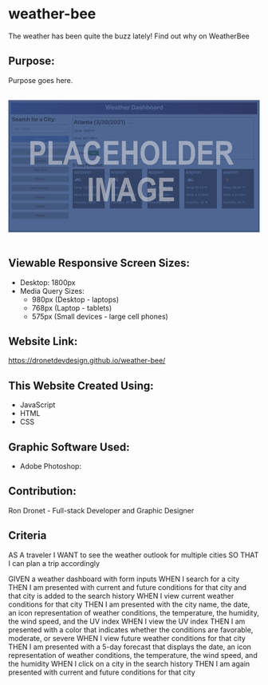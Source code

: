 # weather-bee
The weather has been quite the buzz lately! Find out why on WeatherBee

## Purpose:
Purpose goes here.

<br>
<div align="left">
    <img src="./assets/images/waether-bee-screenshot.jpg" width="800px" /> 
</div>
<br>

## Viewable Responsive Screen Sizes:
* Desktop: 1800px
* Media Query Sizes:
  - 980px (Desktop - laptops)
  - 768px (Laptop - tablets)
  - 575px (Small devices - large cell phones)

## Website Link:
https://dronetdevdesign.github.io/weather-bee/

## This Website Created Using:
* JavaScript
* HTML
* CSS

## Graphic Software Used:
* Adobe Photoshop:

## Contribution:
Ron Dronet - Full-stack Developer and Graphic Designer

## Criteria

AS A traveler
I WANT to see the weather outlook for multiple cities
SO THAT I can plan a trip accordingly

GIVEN a weather dashboard with form inputs
WHEN I search for a city
THEN I am presented with current and future conditions for that city and that city is added to the search history
WHEN I view current weather conditions for that city
THEN I am presented with the city name, the date, an icon representation of weather conditions, the temperature, the humidity, the wind speed, and the UV index
WHEN I view the UV index
THEN I am presented with a color that indicates whether the conditions are favorable, moderate, or severe
WHEN I view future weather conditions for that city
THEN I am presented with a 5-day forecast that displays the date, an icon representation of weather conditions, the temperature, the wind speed, and the humidity
WHEN I click on a city in the search history
THEN I am again presented with current and future conditions for that city
